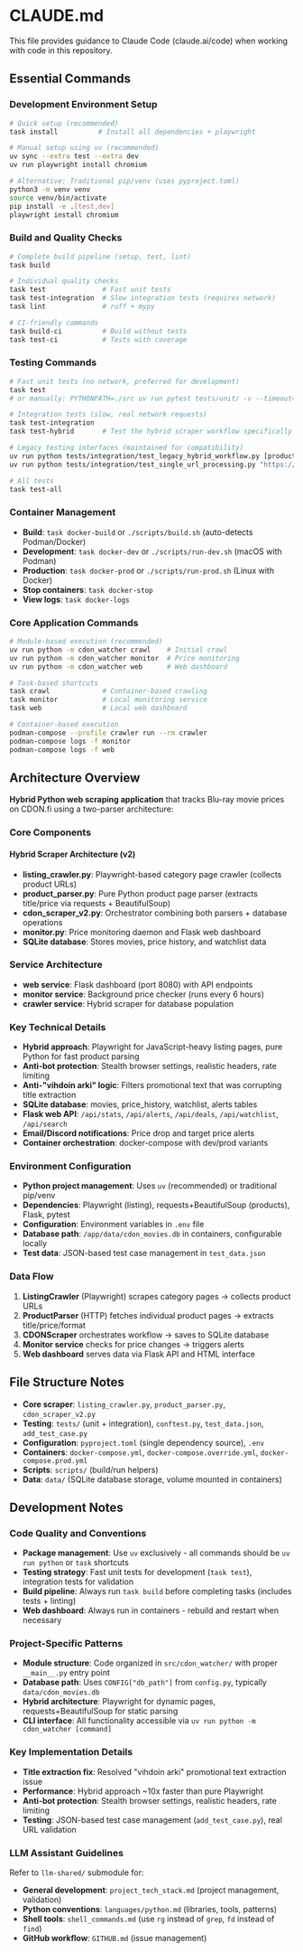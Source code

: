 # CLAUDE.md

This file provides guidance to Claude Code (claude.ai/code) when working with code in this repository.

## Essential Commands

### Development Environment Setup

```bash
# Quick setup (recommended)
task install          # Install all dependencies + playwright

# Manual setup using uv (recommended)
uv sync --extra test --extra dev
uv run playwright install chromium

# Alternative: Traditional pip/venv (uses pyproject.toml)
python3 -m venv venv
source venv/bin/activate
pip install -e .[test,dev]
playwright install chromium
```

### Build and Quality Checks

```bash
# Complete build pipeline (setup, test, lint)
task build

# Individual quality checks
task test              # Fast unit tests
task test-integration  # Slow integration tests (requires network)
task lint              # ruff + mypy

# CI-friendly commands
task build-ci          # Build without tests
task test-ci           # Tests with coverage
```

### Testing Commands

```bash
# Fast unit tests (no network, preferred for development)
task test
# or manually: PYTHONPATH=./src uv run pytest tests/unit/ -v --timeout=30

# Integration tests (slow, real network requests)
task test-integration
task test-hybrid       # Test the hybrid scraper workflow specifically

# Legacy testing interfaces (maintained for compatibility)
uv run python tests/integration/test_legacy_hybrid_workflow.py [product|listing|hybrid]
uv run python tests/integration/test_single_url_processing.py "https://cdon.fi/tuote/movie-url/"

# All tests
task test-all
```

### Container Management

- **Build**: `task docker-build` or `./scripts/build.sh` (auto-detects Podman/Docker)
- **Development**: `task docker-dev` or `./scripts/run-dev.sh` (macOS with Podman)
- **Production**: `task docker-prod` or `./scripts/run-prod.sh` (Linux with Docker)
- **Stop containers**: `task docker-stop`
- **View logs**: `task docker-logs`

### Core Application Commands

```bash
# Module-based execution (recommended)
uv run python -m cdon_watcher crawl    # Initial crawl
uv run python -m cdon_watcher monitor  # Price monitoring
uv run python -m cdon_watcher web      # Web dashboard

# Task-based shortcuts
task crawl             # Container-based crawling
task monitor           # Local monitoring service
task web               # Local web dashboard

# Container-based execution
podman-compose --profile crawler run --rm crawler
podman-compose logs -f monitor
podman-compose logs -f web
```

## Architecture Overview

**Hybrid Python web scraping application** that tracks Blu-ray movie prices on CDON.fi using a two-parser architecture:

### Core Components

#### **Hybrid Scraper Architecture (v2)**

- **listing_crawler.py**: Playwright-based category page crawler (collects product URLs)
- **product_parser.py**: Pure Python product page parser (extracts title/price via requests + BeautifulSoup)  
- **cdon_scraper_v2.py**: Orchestrator combining both parsers + database operations
- **monitor.py**: Price monitoring daemon and Flask web dashboard
- **SQLite database**: Stores movies, price history, and watchlist data

### Service Architecture

- **web service**: Flask dashboard (port 8080) with API endpoints
- **monitor service**: Background price checker (runs every 6 hours)
- **crawler service**: Hybrid scraper for database population

### Key Technical Details

- **Hybrid approach**: Playwright for JavaScript-heavy listing pages, pure Python for fast product parsing
- **Anti-bot protection**: Stealth browser settings, realistic headers, rate limiting
- **Anti-"vihdoin arki" logic**: Filters promotional text that was corrupting title extraction
- **SQLite database**: movies, price_history, watchlist, alerts tables
- **Flask web API**: `/api/stats`, `/api/alerts`, `/api/deals`, `/api/watchlist`, `/api/search`
- **Email/Discord notifications**: Price drop and target price alerts
- **Container orchestration**: docker-compose with dev/prod variants

### Environment Configuration

- **Python project management**: Uses `uv` (recommended) or traditional pip/venv
- **Dependencies**: Playwright (listing), requests+BeautifulSoup (products), Flask, pytest
- **Configuration**: Environment variables in `.env` file
- **Database path**: `/app/data/cdon_movies.db` in containers, configurable locally
- **Test data**: JSON-based test case management in `test_data.json`

### Data Flow

1. **ListingCrawler** (Playwright) scrapes category pages → collects product URLs
2. **ProductParser** (HTTP) fetches individual product pages → extracts title/price/format  
3. **CDONScraper** orchestrates workflow → saves to SQLite database
4. **Monitor service** checks for price changes → triggers alerts
5. **Web dashboard** serves data via Flask API and HTML interface

## File Structure Notes

- **Core scraper**: `listing_crawler.py`, `product_parser.py`, `cdon_scraper_v2.py`
- **Testing**: `tests/` (unit + integration), `conftest.py`, `test_data.json`, `add_test_case.py`
- **Configuration**: `pyproject.toml` (single dependency source), `.env`
- **Containers**: `docker-compose.yml`, `docker-compose.override.yml`, `docker-compose.prod.yml`
- **Scripts**: `scripts/` (build/run helpers)
- **Data**: `data/` (SQLite database storage, volume mounted in containers)

## Development Notes

### Code Quality and Conventions

- **Package management**: Use `uv` exclusively - all commands should be `uv run python` or `task` shortcuts
- **Testing strategy**: Fast unit tests for development (`task test`), integration tests for validation
- **Build pipeline**: Always run `task build` before completing tasks (includes tests + linting)
- **Web dashboard**: Always run in containers - rebuild and restart when necessary

### Project-Specific Patterns

- **Module structure**: Code organized in `src/cdon_watcher/` with proper `__main__.py` entry point
- **Database path**: Uses `CONFIG["db_path"]` from `config.py`, typically `data/cdon_movies.db`
- **Hybrid architecture**: Playwright for dynamic pages, requests+BeautifulSoup for static parsing
- **CLI interface**: All functionality accessible via `uv run python -m cdon_watcher [command]`

### Key Implementation Details

- **Title extraction fix**: Resolved "vihdoin arki" promotional text extraction issue
- **Performance**: Hybrid approach ~10x faster than pure Playwright  
- **Anti-bot protection**: Stealth browser settings, realistic headers, rate limiting
- **Testing**: JSON-based test case management (`add_test_case.py`), real URL validation

### LLM Assistant Guidelines

Refer to `llm-shared/` submodule for:
- **General development**: `project_tech_stack.md` (project management, validation)
- **Python conventions**: `languages/python.md` (libraries, tools, patterns)
- **Shell tools**: `shell_commands.md` (use `rg` instead of `grep`, `fd` instead of `find`)
- **GitHub workflow**: `GITHUB.md` (issue management)
